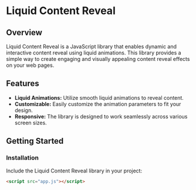 # Liquid Content Reveal

## Overview

Liquid Content Reveal is a JavaScript library that enables dynamic and interactive content reveal using liquid animations. This library provides a simple way to create engaging and visually appealing content reveal effects on your web pages.

## Features

- **Liquid Animations:** Utilize smooth liquid animations to reveal content.
- **Customizable:** Easily customize the animation parameters to fit your design.
- **Responsive:** The library is designed to work seamlessly across various screen sizes.

## Getting Started

### Installation

Include the Liquid Content Reveal library in your project:

```html
<script src="app.js"></script>
